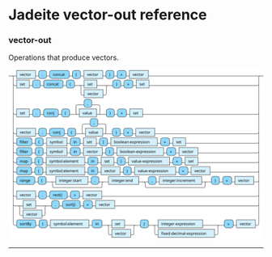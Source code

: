 <!---
  This markdown file was generated. Do not edit.
  -->

# Jadeite vector-out reference

### <a name="vector-out"></a>vector-out

Operations that produce vectors.

!["vector-out"](./halite-bnf-diagrams/vector-out-j.svg)

---
